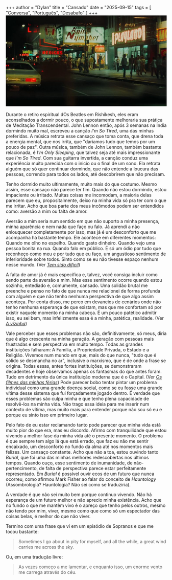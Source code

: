 +++
author = "Dylan"
title = "Cansado"
date = "2025-09-15"
tags = [
    "Conversa", "Português", "Desabafo"
]
+++
![cena de Taxi Driver, 1976](https://github.com/dabzr/dabzr.github.io/blob/main/images/taxidriver.jpg?raw=true)

Durante o retiro espiritual dOs Beatles em Rishikesh, eles eram aconselhados a dormir pouco, o que supostamente melhoraria sua prática de Meditação Transcendental. John Lennon então, após 3 semanas na Índia dormindo muito mal, escreveu a canção *I'm So Tired*, uma das minhas preferidas. A música retrata esse cansaço  que toma conta, que drena toda a energia mental, que nos irrita, que "dariamos tudo que temos por um pouco de paz". Outra música, também de John Lennon, também  bastante relacionada, é *I'm Only Sleeping*, que talvez seja até mais impressionante que *I'm So Tired*. Com sua guitarra invertida, a canção conduz uma experiência  muito parecida com o inicio ou o final de um sono.  Ela retrata alguém que só quer continuar dormindo, que não entende a loucura das pessoas, correndo para todos os lados, até descobrirem que não precisam.

Tenho dormido muito ultimamente, muito mais do que costumo. Mesmo assim, esse cansaço não parece ter fim. Quando não estou dormindo, estou impaciente ou irritado. Muitas coisas me incomodam, a maioria delas parecem que eu, propositalmente, deixo na minha vida só pra ter com o que me irritar. Acho que boa parte dos meus incômodos podem ser entendidos como: aversão a mim ou falta de amor. 

Aversão a mim seria num sentido em que não suporto a minha presença, minha aparência e nem nada que faço ou falo. Já aprendi a não enlouquecer completamente por isso, mas já é um desconforto que me acompanha há bastante tempo. Ele acontece em diferentes momentos: Quando me olho no espelho. Quando gasto dinheiro.  Quando vejo uma pessoa bonita na rua. Quando falo em público. É só um ódio por tudo que reconheço como meu e por tudo que eu faço, um angustioso sentimento de inferioridade sobre todos. Sinto como se eu não tivesse espaço nenhum nesse mundo.
(Ver [*Tem sido difícil*](https://dabzr.github.io/posts/tem-sido-dificil/))

A falta de amor já é mais específica e, talvez, você consiga incluir como sendo parte da aversão a mim.  Mas esse sentimento ocorre quando estou sozinho, entediado e, comumente, cansado. Uma solidão brutal me preenche e penso no fato de que nunca me relacionei de forma profunda com alguém e que não tenho nenhuma perspectiva de que algo assim aconteça. Por conta disso, me perco em devaneios de cenários onde não tenho nenhuma esperança de que existam, mas que me confortam só por existir naquele momento na minha cabeça. É um pouco patético admitir isso, eu sei bem, mas infelizmente essa é a minha, patética, realidade. (Ver [*A vizinha*](https://dabzr.github.io/posts/a-vizinha))

Vale perceber que esses problemas não são, definitivamente, só meus, diria que é algo crescente na minha geração. A geração com pessoas mais frustradas e sem perspectiva em muito tempo. Todas as grandes instituições falharam: A Família, a Propriedade Privada, o Estado e a Religião. Vivemos num mundo em que, mais do que nunca, "tudo que é sólido se desmancha no ar", inclusive o marxismo, que é de onde a frase se origina. Todas essas, antes fortes instituições, se demonstraram decadentes e hoje observamos apenas os fantasmas do que antes foram. Tudo em detrimento da única instituição moderna que é o Capital. (Ver [*Os filmes das minhas férias*](https://dabzr.github.io/posts/top3-filmes-ferias))
Pode parecer bobo tentar pintar um problema individual como uma grande doença social, como se eu fosse uma grande vítima desse sistema que fui forçadamente jogado dentro. É verdade que esses problemas são culpa minha e que tenho plena capacidade de resolvê-los na minha vida. Não trago essa ideia para me inserir num contexto de vítima, mas muito mais para entender porque não sou só eu e porque eu sinto isso em primeiro lugar.

Pelo fato de eu estar reclamando tanto pode parecer que minha vida está muito pior do que era, mas eu discordo. Afirmo com tranquilidade que estou vivendo a melhor fase da minha vida até o presente momento. O problema é que sempre tem algo lá que está errado, que faz eu não me sentir encaixado, um desconforto no fundo da alma até nos momentos mais felizes. Um cansaço constante. Acho que não a toa, estou ouvindo tanto *Burial*, que foi uma das minhas melhores redescobertas nos últimos tempos. Quando ouço, esse sentimento de inumanidade, de não-pertencimento, de falta de perspectiva parece estar perfeitamente representado. Em *Burial* é possível ouvir ecos de um futuro que nunca ocorreu, como afirmou Mark Fisher ao falar do conceito de *Hauntology* (Assombrologia? Hauntologia? Não sei como se traduziria).  

A verdade é que não sei muito bem porque continuo vivendo. Não há esperança de um futuro melhor e não aprecio minha existência. Acho que no fundo o que me mantêm vivo é o apreço que tenho pelos outros, mesmo não tendo por mim, viver, mesmo como que como só um espectador das coisas belas, é melhor do que não viver.

Termino com uma frase que vi em um episódio de Sopranos e que me tocou bastante:
> Sometimes I go about in pity for myself, and all the while, a great wind carries me across the sky.

Ou, em uma tradução livre:
> As vezes começo a me lamentar, e enquanto isso, um enorme vento me carrega através do céu.

